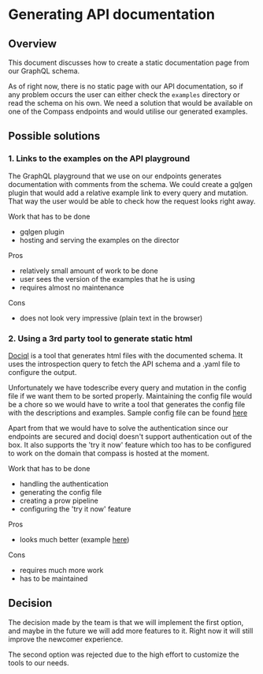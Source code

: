 # Generating API documentation

## Overview

This document discusses how to create a static documentation page from our GraphQL schema.

As of right now, there is no static page with our API documentation, so if any problem occurs the user can either check the `examples` directory or read the schema on his own.
We need a solution that would be available on one of the Compass endpoints and would utilise our generated examples.

## Possible solutions

### 1. Links to the examples on the API playground
The GraphQL playground that we use on our endpoints generates documentation with comments from the schema.
We could create a gqlgen plugin that would add a relative example link to every query and mutation. That way the user
would be able to check how the request looks right away.

Work that has to be done
* gqlgen plugin
* hosting and serving the examples on the director

Pros
* relatively small amount of work to be done
* user sees the version of the examples that he is using
* requires almost no maintenance

Cons
* does not look very impressive (plain text in the browser)

### 2. Using a 3rd party tool to generate static html
[Dociql](https://github.com/wayfair/dociql) is a tool that generates html files with the documented schema.
It uses the introspection query to fetch the API schema and a .yaml file to configure the output.
 
 Unfortunately we have todescribe every query and mutation in the config file if we want them to be sorted properly. Maintaining the config file would be
a chore so we would have to write a tool that generates the config file with the descriptions and examples. Sample config file can be found [here](https://github.com/wayfair/dociql/blob/master/config.yml)

Apart from that we would have to solve the authentication since our endpoints are secured and dociql doesn't support authentication
out of the box. It also supports the 'try it now' feature which too has to be configured to work on the domain that compass
is hosted at the moment.

Work that has to be done
* handling the authentication
* generating the config file
* creating a prow pipeline
* configuring the 'try it now' feature

Pros
* looks much better (example [here](https://wayfair.github.io/dociql/))

Cons
* requires much more work
* has to be maintained

## Decision

The decision made by the team is that we will implement the first option, and maybe in the future we will add more features to it.
Right now it will still improve the newcomer experience.

The second option was rejected due to the high effort to customize the tools to our needs.

